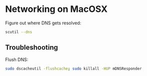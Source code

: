 # Networking on MacOSX

Figure out where DNS gets resolved:

```bash
scutil --dns
```

## Troubleshooting

Flush DNS:

```bash
sudo dscacheutil -flushcache; sudo killall -HUP mDNSResponder
```
